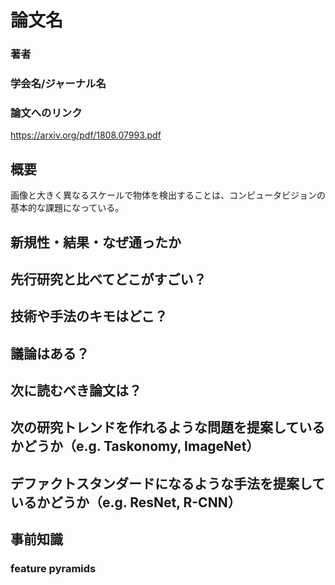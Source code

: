 # 論文名
### 著者
### 学会名/ジャーナル名
### 論文へのリンク
https://arxiv.org/pdf/1808.07993.pdf

## 概要
画像と大きく異なるスケールで物体を検出することは、コンピュータビジョンの基本的な課題になっている。

## 新規性・結果・なぜ通ったか
## 先行研究と比べてどこがすごい？
## 技術や手法のキモはどこ？
## 議論はある？
## 次に読むべき論文は？

## 次の研究トレンドを作れるような問題を提案しているかどうか（e.g. Taskonomy, ImageNet）
## デファクトスタンダードになるような手法を提案しているかどうか（e.g. ResNet, R-CNN）

## 事前知識
### feature pyramids
